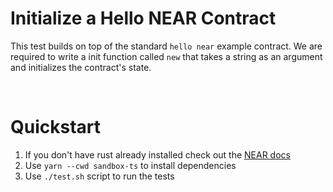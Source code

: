 # Initialize a Hello NEAR Contract

This test builds on top of the standard `hello near` example contract. We are required to write a init function called `new` that takes a string as an argument and initializes the contract's state.

<br />

# Quickstart

1. If you don't have rust already installed check out the [NEAR docs](https://docs.near.org/sdk/rust/get-started)
2. Use `yarn --cwd sandbox-ts` to install dependencies
3. Use `./test.sh` script to run the tests
